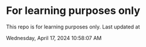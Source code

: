 # For learning purposes only
This repo is for learning purposes only.
Last updated at

Wednesday, April 17, 2024 10:58:07 AM

